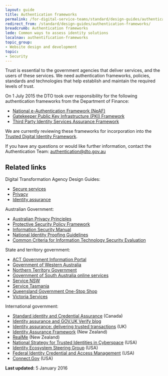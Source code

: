 ```yaml
---
layout: guide
title: Authentication frameworks
permalink: /for-digital-service-teams/standard/design-guides/authentication-frameworks/
redirect_from: /standard/design-guides/authentication-frameworks/
breadcrumb: Authentication frameworks
lede: Common ways to assess identity solutions
localnav: authentification-frameworks
topic_group:
- Website design and development
topic:
- Security
---
```

Trust is essential to the government agencies that deliver services, and the users of these services. We need authentication frameworks, policies, standards and technologies that help establish and maintain the required levels of trust.

On 1 July 2015 the DTO took over responsibility for the following authentication frameworks from the Department of Finance:

- [National e-Authentication Framework (NeAF)](/for-digital-service-teams/standard/design-guides/authentication-frameworks/national-e-authentication-framework/)
- [Gatekeeper Public Key Infrastructure (PKI) Framework](/for-digital-service-teams/standard/design-guides/authentication-frameworks/gatekeeper-public-key-infrastructure-framework/)
- [Third Party Identity Services Assurance Framework](/for-digital-service-teams/standard/design-guides/authentication-frameworks/third-party-identity-services-assurance-framework/)

We are currently reviewing these frameworks for incorporation into the [Trusted Digital Identity Framework](/for-digital-service-teams/standard/design-guides/identity-assurance/).

If you have any questions or would like further information, contact the Authentication Team: [authentication@dto.gov.au](mailto:authentication@dto.gov.au)

## Related links

Digital Transformation Agency Design Guides:

- [Secure services](/for-digital-service-teams/standard/design-guides/secure-services/)
- [Privacy](/for-digital-service-teams/standard/design-guides/privacy/)
- [Identity assurance](/for-digital-service-teams/standard/design-guides/identity-assurance/)

Australian Government:

- [Australian Privacy Principles](http://www.oaic.gov.au/privacy/privacy-act/australian-privacy-principles)
- [Protective Security Policy Framework](https://www.protectivesecurity.gov.au/Pages/default.aspx)
- [Information Security Manual](http://www.asd.gov.au/infosec/ism/)
- [National Identity Proofing Guidelines](https://www.ag.gov.au/RightsAndProtections/IdentitySecurity/Pages/Identity-security-guidelines-and-standards.aspx)
- [Common Criteria for Information Technology Security Evaluation](http://www.commoncriteriaportal.org/)

State and territory government:

- [ACT Government Information Portal](http://www.act.gov.au/)
- [Government of Western Australia](https://www.wa.gov.au/)
- [Northern Territory Government](http://www.nt.gov.au/)
- [Government of South Australia online services](https://www.sa.gov.au/topics/housing-property-and-land/land-services-industry/online-services)
- [Service NSW](http://www.service.nsw.gov.au/)
- [Service Tasmania](http://www.service.tas.gov.au/)
- [Queensland Government One-Stop Shop](http://www.qld.gov.au/dsitia/initiatives/one-stop-shop/)
- [Victoria Services](http://www.vic.gov.au/services.html)

International government:

- [Standard identity and Credential Assurance](http://www.tbs-sct.gc.ca/pol/doc-eng.aspx?id=26776) (Canada)
- [Identity assurance and GOV.UK Verify blog](https://identityassurance.blog.gov.uk/)
- [Identity assurance: delivering trusted transactions](https://www.gov.uk/government/collections/identity-assurance-enabling-trusted-transactions) (UK)
- [Identity Assurance Framework](http://www.dia.govt.nz/diawebsite.nsf/wpg_URL/Resource-material-Publications-Identity-Assurance-Framework?OpenDocument) (New Zealand)
- [RealMe](https://www.realme.govt.nz/) (New Zealand)
- [National Strategy for Trusted Identities in Cyberspace](http://www.nist.gov/nstic/) (USA)
- [Identity Ecosystem Steering Group](https://www.idesg.org/) (USA)
- [Federal Identity Credential and Access Management](http://www.idmanagement.gov/) (USA)
- [Connect.Gov](http://www.connect.gov/) (USA)

**Last updated:** 5 January 2016
